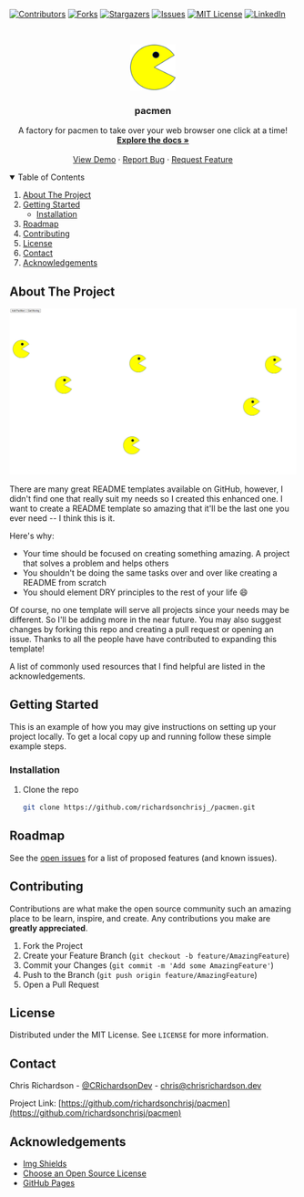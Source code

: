 [![Contributors][contributors-shield]][contributors-url]
[![Forks][forks-shield]][forks-url]
[![Stargazers][stars-shield]][stars-url]
[![Issues][issues-shield]][issues-url]
[![MIT License][license-shield]][license-url]
[![LinkedIn][linkedin-shield]][linkedin-url]



<!-- PROJECT LOGO -->
<br />
<p align="center">
  <a href="https://github.com/richardsonchrisj/pacmen">
    <img src="images/logo.png" alt="Logo" width="80" height="80">
  </a>

  <h3 align="center">pacmen</h3>

  <p align="center">
   A factory for pacmen to take over your web browser one click at a time!
    <br />
    <a href="https://github.com/richardsonchrisj/pacmen"><strong>Explore the docs »</strong></a>
    <br />
    <br />
    <a href="https://github.com/richardsonchrisj/pacmen">View Demo</a>
    ·
    <a href="https://github.com/richardsonchrisj/pacmen/issues">Report Bug</a>
    ·
    <a href="https://github.com/richardsonchrisj/pacmen/issues">Request Feature</a>
  </p>
</p>

<!-- TABLE OF CONTENTS -->
<details open="open">
  <summary>Table of Contents</summary>
  <ol>
    <li>
      <a href="#about-the-project">About The Project</a>
    </li>
    <li>
      <a href="#getting-started">Getting Started</a>
      <ul>
         <li><a href="#installation">Installation</a></li>
      </ul>
    </li>
    <li><a href="#roadmap">Roadmap</a></li>
    <li><a href="#contributing">Contributing</a></li>
    <li><a href="#license">License</a></li>
    <li><a href="#contact">Contact</a></li>
    <li><a href="#acknowledgements">Acknowledgements</a></li>
  </ol>
</details>

<!-- ABOUT THE PROJECT -->
## About The Project

[![Product Name Screen Shot][product-screenshot]](https://chrisrichardson.dev)

There are many great README templates available on GitHub, however, I didn't find one that really suit my needs so I created this enhanced one. I want to create a README template so amazing that it'll be the last one you ever need -- I think this is it.

Here's why:
* Your time should be focused on creating something amazing. A project that solves a problem and helps others
* You shouldn't be doing the same tasks over and over like creating a README from scratch
* You should element DRY principles to the rest of your life :smile:

Of course, no one template will serve all projects since your needs may be different. So I'll be adding more in the near future. You may also suggest changes by forking this repo and creating a pull request or opening an issue. Thanks to all the people have have contributed to expanding this template!

A list of commonly used resources that I find helpful are listed in the acknowledgements.

<!-- GETTING STARTED -->
## Getting Started

This is an example of how you may give instructions on setting up your project locally.
To get a local copy up and running follow these simple example steps.

### Installation

1. Clone the repo
   ```sh
   git clone https://github.com/richardsonchrisj_/pacmen.git
   ```

<!-- ROADMAP -->
## Roadmap

See the [open issues](https://github.com/richardsonchrisj/pacmen/issues) for a list of proposed features (and known issues).

<!-- CONTRIBUTING -->
## Contributing

Contributions are what make the open source community such an amazing place to be learn, inspire, and create. Any contributions you make are **greatly appreciated**.

1. Fork the Project
2. Create your Feature Branch (`git checkout -b feature/AmazingFeature`)
3. Commit your Changes (`git commit -m 'Add some AmazingFeature'`)
4. Push to the Branch (`git push origin feature/AmazingFeature`)
5. Open a Pull Request

<!-- LICENSE -->
## License

Distributed under the MIT License. See `LICENSE` for more information.

<!-- CONTACT -->
## Contact

Chris Richardson - [@CRichardsonDev](https://twitter.com/CRichardsonDev) - chris@chrisrichardson.dev

Project Link: [https://github.com/richardsonchrisj/pacmen](https://github.com/richardsonchrisj/pacmen)



<!-- ACKNOWLEDGEMENTS -->
## Acknowledgements
* [Img Shields](https://shields.io)
* [Choose an Open Source License](https://choosealicense.com)
* [GitHub Pages](https://pages.github.com)

<!-- MARKDOWN LINKS & IMAGES -->
<!-- https://www.markdownguide.org/basic-syntax/#reference-style-links -->
[contributors-shield]: https://img.shields.io/github/contributors/richardsonchrisj/pacmen.svg?style=for-the-badge
[contributors-url]: https://github.com/richardsonchrisj/pacmen/graphs/contributors
[forks-shield]: https://img.shields.io/github/forks/richardsonchrisj/pacmen.svg?style=for-the-badge
[forks-url]: https://github.com/richardsonchrisj/pacmen/network/members
[stars-shield]: https://img.shields.io/github/stars/richardsonchrisj/pacmen.svg?style=for-the-badge
[stars-url]: https://github.com/richardsonchrisj/pacmen/stargazers
[issues-shield]: https://img.shields.io/github/issues/richardsonchrisj/pacmen.svg?style=for-the-badge
[issues-url]: https://github.com/richardsonchrisj/pacmen/issues
[license-shield]: https://img.shields.io/github/license/richardsonchrisj/pacmen.svg?style=for-the-badge
[license-url]: https://github.com/richardsonchrisj/pacmen/blob/master/LICENSE.txt
[linkedin-shield]: https://img.shields.io/badge/-LinkedIn-black.svg?style=for-the-badge&logo=linkedin&colorB=555
[linkedin-url]: https://linkedin.com/in/richardsonchrisj
[product-screenshot]: images/screenshot.png
